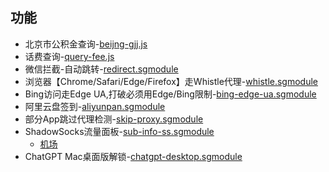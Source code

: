 ## 功能
- 北京市公积金查询-[beijng-gjj.js](beijng-gjj.js)
- 话费查询-[query-fee.js](query-fee.js)
- 微信拦截-自动跳转-[redirect.sgmodule](redirect.sgmodule)
- 浏览器【Chrome/Safari/Edge/Firefox】走Whistle代理-[whistle.sgmodule](whistle.sgmodule)
- Bing访问走Edge UA,打破必须用Edge/Bing限制-[bing-edge-ua.sgmodule](bing-edge-ua.sgmodule)
- 阿里云盘签到-[aliyunpan.sgmodule](aliyunpan.sgmodule)
- 部分App跳过代理检测-[skip-proxy.sgmodule](skip-proxy.sgmodule)
- ShadowSocks流量面板-[sub-info-ss.sgmodule](sub-info-ss.sgmodule)
   - [机场](https://portal.shadowsocks.au/aff.php?aff=27252)
- ChatGPT Mac桌面版解锁-[chatgpt-desktop.sgmodule](https://raw.githubusercontent.com/alanhg/surge-config/main/chatgpt-desktop.sgmodule)
